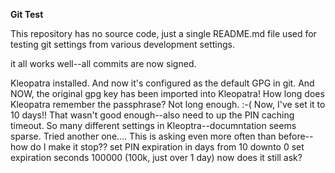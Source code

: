 **Git Test**

This repository has no source code, just a single README.md file used for testing git settings from various development settings.

it all works well--all commits are now signed.

Kleopatra installed.
And now it's configured as the default GPG in git.
And NOW, the original gpg key has been imported into Kleopatra!
How long does Kleopatra remember the passphrase?
Not long enough. :-(
Now, I've set it to 10 days!!
That wasn't good enough--also need to up the PIN caching timeout.
So many different settings in Kleoptra--documntation seems sparse. Tried another one....
This is asking even more often than before--how do I make it stop??
set PIN expiration in days from 10 downto 0
set expiration seconds 100000 (100k, just over 1 day)
now does it still ask?